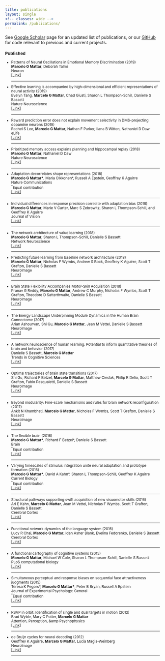 ```yaml
---
title: publications
layout: single
<!-- classes: wide -->
permalink: /publications/
---
```

<section id="publications" class="container content-section text-left">
  <div class="row">
    <div class="col-md-10 col-md-offset-1">
<!--       <h2 id="publications">Publications</h2> -->

<p>See <a href="https://scholar.google.com/citations?hl=en&amp;user=tcCGGDsZJUsC&amp;view_op=list_works&amp;sortby=pubdate" target="_blank">Google Scholar</a> page for an updated list of publications, or our <a href="http://github.com/marcelomattar" target="_blank">GitHub</a> for code relevant to previous and current projects.</p>
<small>
<!--
### Submitted

<ul>

<li>
  <div>
      <div class="title">Effective learning is accompanied by increasingly efficient dimensionality of whole-brain responses (Provisionally accepted in Nature Neuroscience)<br/></div>
      <div class="authors">Evelyn Tang, <b>Marcelo G Mattar</b>, Chad Giusti, Sharon L Thompson-Schill, Danielle S Bassett<br/></div>
      <div class="links"><a href="https://arxiv.org/abs/1709.10045">[arXiv preprint]</a></div>
  </div>
</li>
<hr/>

<li>
  <div>
      <div class="title">Value representations do not explain movement selectivity in DMS-projecting dopamine neurons (Under review)<br/></div>
      <div class="authors">Rachel S Lee, <b>Marcelo G Mattar</b>, Nathan F Parker, Ilana B Witten, Nathaniel D Daw<br/></div>
      <div class="links"><a href="https://www.biorxiv.org/content/early/2018/10/19/447532">[bioRxiv preprint]</a></div>
  </div>
</li>
<hr/>

<li>
  <div>
      <div class="title">Dynamic constraints on activity and connectivity during the learning of value. (Under review)<br/></div>
      <div class="authors">Azeez Adebimpe, Maxwell Bertolero, Ankit N Khambhati, <b>Marcelo G Mattar</b>, Daniel Romer, Sharon L Thompson-Schill, Danielle S Bassett<br/></div>
      <div class="links"><a href="https://www.biorxiv.org/content/early/2018/10/20/448464">[bioRxiv preprint]</a></div>
  </div>
</li>
<hr/>

</ul>
//-->

<h3 id="published">Published</h3>

<ul>
  
  <li>
    <div>
      <div class="title">Patterns of Neural Oscillations in Emotional Memory Discrimination (2019)<br /></div>
      <div class="authors"><b>Marcelo G Mattar</b>, Deborah Talmi<br /></div>
      <div class="publisher">Neuron<br /></div>
      <div class="links"><a href="https://www.sciencedirect.com/science/article/pii/S0896627319304313">[Link]</a></div>
    </div>
  </li>
  <hr />
  
  <li>
    <div>
      <div class="title">Effective learning is accompanied by high-dimensional and efficient representations of neural activity (2019)<br /></div>
      <div class="authors">Evelyn Tang, <b>Marcelo G Mattar</b>, Chad Giusti, Sharon L Thompson-Schill, Danielle S Bassett<br /></div>
      <div class="publisher">Nature Neuroscience<br /></div>
      <div class="links"><a href="https://www.nature.com/articles/s41593-019-0400-9">[Link]</a></div>
    </div>
  </li>
  <hr />

  <li>
    <div>
      <div class="title">Reward prediction error does not explain movement selectivity in DMS-projecting dopamine neurons (2019)<br /></div>
      <div class="authors">Rachel S Lee, <b>Marcelo G Mattar</b>, Nathan F Parker, Ilana B Witten, Nathaniel D Daw<br /></div>
      <div class="publisher">eLife<br /></div>
      <div class="links"><a href="https://elifesciences.org/articles/42992">[Link]</a></div>
    </div>
  </li>
  <hr />

  <li>
    <div>
      <div class="title">Prioritized memory access explains planning and hippocampal replay (2018)<br /></div>
      <div class="authors"><b>Marcelo G Mattar</b>, Nathaniel D Daw<br /></div>
      <div class="publisher">Nature Neuroscience<br /></div>
      <div class="links"><a href="https://rdcu.be/9Pjq">[Link]</a></div>
    </div>
  </li>
  <hr />

  <li>
    <div>
      <div class="title">Adaptation decorrelates shape representations (2018)<br /></div>
      <div class="authors"><b>Marcelo G Mattar*</b>, Maria Olkkonen*, Russell A Epstein, Geoffrey K Aguirre<br /></div>
      <div class="publisher">Nature Communications<br /></div>
      <div class="note"><sup>*</sup>Equal contribution</div>
      <div class="links"><a href="https://www.nature.com/articles/s41467-018-06278-y">[Link]</a></div>
    </div>
  </li>
  <hr />

  <li>
    <div>
      <div class="title">Individual differences in response precision correlate with adaptation bias (2018)<br /></div>
      <div class="authors"><b>Marcelo G Mattar</b>, Marie V Carter, Marc S Zebrowitz, Sharon L Thompson-Schill, and Geoffrey K Aguirre<br /></div>
      <div class="publisher">Journal of Vision<br /></div>
      <div class="links"><a href="https://jov.arvojournals.org/article.aspx?articleid=2719510">[Link]</a></div>
    </div>
  </li>
  <hr />

  <li>
    <div>
        <div class="title">The network architecture of value learning (2018)<br /></div>
        <div class="authors"><b>Marcelo G Mattar</b>, Sharon L Thompson-Schill, Danielle S Bassett<br /></div>
        <div class="publisher">Network Neuroscience<br /></div>
        <div class="links"><a href="https://www.mitpressjournals.org/doi/abs/10.1162/NETN_a_00021">[Link]</a></div>
    </div>
  </li>
  <hr />

  <li>
    <div>
        <div class="title">Predicting future learning from baseline network architecture (2018)<br /></div>
        <div class="authors"><b>Marcelo G Mattar</b>, Nicholas F Wymbs, Andrew S Bock, Geoffrey K Aguirre, Scott T Grafton, Danielle S Bassett<br /></div>
        <div class="publisher">NeuroImage<br /></div>
        <div class="links"><a href="https://www.sciencedirect.com/science/article/pii/S1053811918300375">[Link]</a></div>
    </div>
  </li>
  <hr />

  <li>
    <div>
        <div class="title">Brain State Flexibility Accompanies Motor-Skill Acquisition (2018)<br /></div>
        <div class="authors">Pranav G Reddy, <b>Marcelo G Mattar</b>, Andrew C Murphy, Nicholas F Wymbs, Scott T Grafton, Theodore D Satterthwaite, Danielle S Bassett<br /></div>
        <div class="publisher">NeuroImage<br /></div>
        <div class="links"><a href="http://www.sciencedirect.com/science/article/pii/S1053811917311175">[Link]</a></div>
    </div>
  </li>
  <hr />

  <li>
    <div>
        <div class="title">The Energy Landscape Underpinning Module Dynamics in the Human Brain Connectome (2017)<br /></div>
        <div class="authors">Arian Ashourvan, Shi Gu, <b>Marcelo G Mattar</b>, Jean M Vettel, Danielle S Bassett<br /></div>
        <div class="publisher">NeuroImage<br /></div>
        <div class="links"><a href="http://www.sciencedirect.com/science/article/pii/S1053811917304676">[Link]</a></div>
    </div>
  </li>
  <hr />

  <li>
    <div>
        <div class="title">A network neuroscience of human learning: Potential to inform quantitative theories of brain and behavior (2017)<br /></div>
        <div class="authors">Danielle S Bassett, <b>Marcelo G Mattar</b><br /></div>
        <div class="publisher">Trends in Cognitive Sciences<br /></div>
        <div class="links"><a href="http://www.sciencedirect.com/science/article/pii/S1364661317300165">[Link]</a></div>
    </div>
  </li>
  <hr />

  <li>
    <div>
        <div class="title">Optimal trajectories of brain state transitions (2017)<br /></div>
        <div class="authors">Shi Gu, Richard F Betzel, <b>Marcelo G Mattar</b>, Matthew Cieslak, Philip R Delio, Scott T Grafton, Fabio Pasqualetti, Danielle S Bassett<br /></div>
        <div class="publisher">NeuroImage<br /></div>
        <div class="links"><a href="http://www.sciencedirect.com/science/article/pii/S1053811917300058">[Link]</a></div>
    </div>
  </li>
  <hr />

  <li>
    <div>
        <div class="title">Beyond modularity: Fine-scale mechanisms and rules for brain network reconfiguration (2017)<br /></div>
        <div class="authors">Ankit N Khambhati, <b>Marcelo G Mattar</b>, Nicholas F Wymbs, Scott T Grafton, Danielle S Bassett<br /></div>
        <div class="publisher">NeuroImage<br /></div>
        <div class="links"><a href="http://www.sciencedirect.com/science/article/pii/S1053811917309229">[Link]</a></div>
    </div>
  </li>
  <hr />

  <li>
    <div>
        <div class="title"> The flexible brain (2016)<br /></div>
        <div class="authors"><b>Marcelo G Mattar*</b>, Richard F Betzel*, Danielle S Bassett<br /></div>
        <div class="publisher">Brain<br /></div>
        <div class="note"><sup>*</sup>Equal contribution</div>
        <div class="links"><a href="https://academic.oup.com/brain/article-abstract/139/8/2110/1754015">[Link]</a></div>
    </div>
  </li>
  <hr />

  <li>
    <div>
        <div class="title"> Varying timescales of stimulus integration unite neural adaptation and prototype formation (2016)<br /></div>
        <div class="authors"><b>Marcelo G Mattar*</b>, David A Kahn*, Sharon L Thompson-Schill, Geoffrey K Aguirre<br /></div>
        <div class="publisher">Current Biology<br /></div>
        <div class="note"><sup>*</sup>Equal contribution</div>
        <div class="links"><a href="http://www.sciencedirect.com/science/article/pii/S0960982216304195">[Link]</a></div>
    </div>
  </li>
  <hr />

  <li>
    <div>
        <div class="title"> Structural pathways supporting swift acquisition of new visuomotor skills (2016)<br /></div>
        <div class="authors">Ari E Kahn, <b>Marcelo G Mattar</b>, Jean M Vettel, Nicholas F Wymbs, Scott T Grafton, Danielle S Bassett<br /></div>
        <div class="publisher">Cerebral Cortex<br /></div>
        <div class="links"><a href="https://academic.oup.com/cercor/article/doi/10.1093/cercor/bhw335/2632738/Structural-Pathways-Supporting-Swift-Acquisition">[Link]</a></div>
    </div>
  </li>
  <hr />

  <li>
    <div>
        <div class="title"> Functional network dynamics of the language system (2016)<br /></div>
        <div class="authors">Lucy R Chai, <b>Marcelo G Mattar</b>, Idan Asher Blank, Evelina Fedorenko, Danielle S Bassett<br /></div>
        <div class="publisher">Cerebral Cortex<br /></div>
        <div class="links"><a href="https://academic.oup.com/cercor/article-abstract/26/11/4148/2374068">[Link]</a></div>
    </div>
  </li>
  <hr />

  <li>
    <div>
        <div class="title"> A functional cartography of cognitive systems (2015)<br /></div>
        <div class="authors"><b>Marcelo G Mattar</b>, Michael W Cole, Sharon L Thompson-Schill, Danielle S Bassett<br /></div>
        <div class="publisher">PLoS computational biology<br /></div>
        <div class="links"><a href="http://journals.plos.org/ploscompbiol/article?id=10.1371/journal.pcbi.1004533">[Link]</a></div>
    </div>
  </li>
  <hr />

  <li>
    <div>
        <div class="title"> Simultaneous perceptual and response biases on sequential face attractiveness judgments (2015)<br /></div>
        <div class="authors">Teresa K Pegors*, <b>Marcelo G Mattar*</b>, Peter B Bryan, Russell A Epstein<br /></div>
        <div class="publisher">Journal of Experimental Psychology: General<br /></div>
        <div class="note"><sup>*</sup>Equal contribution</div>
        <div class="links"><a href="http://psycnet.apa.org/journals/xge/144/3/664/">[Link]</a></div>
    </div>
  </li>
  <hr />

  <li>
    <div>
        <div class="title"> RSVP in orbit: Identification of single and dual targets in motion (2012)<br /></div>
        <div class="authors">Brad Wyble, Mary C Potter, <b>Marcelo G Mattar</b><br /></div>
        <div class="publisher">Attention, Perception, &amp;amp Psychophysics<br /></div>
        <div class="links"><a href="http://link.springer.com/article/10.3758/s13414-011-0254-z">[Link]</a></div>
    </div>
  </li>
  <hr />
  <li>
    <div>
        <div class="title"> de Bruijn cycles for neural decoding (2012)<br /></div>
        <div class="authors">Geoffrey K Aguirre, <b>Marcelo G Mattar</b>, Lucía Magis-Weinberg<br /></div>
        <div class="publisher">NeuroImage<br /></div>
        <div class="links"><a href="http://www.sciencedirect.com/science/article/pii/S1053811911001431">[Link]</a></div>
    </div>
  </li>
  <hr />
</ul>

<!--     </div> -->
<!--   </div>
</section>
</small> -->
<!-- Publications End -->
